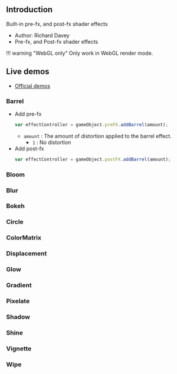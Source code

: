 ## Introduction

Built-in pre-fx, and post-fx shader effects

- Author: Richard Davey
- Pre-fx, and Post-fx shader effects

!!! warning "WebGL only"
    Only work in WebGL render mode.

## Live demos

- [Official demos](https://labs.phaser.io/index.html?dir=3.60/fx/&q=)

### Barrel

- Add pre-fx
    ```javascript
    var effectController = gameObject.preFX.addBarrel(amount);
    ```
    - `amount` : The amount of distortion applied to the barrel effect.
        - `1` : No distortion
- Add post-fx
    ```javascript
    var effectController = gameObject.postFX.addBarrel(amount);
    ```

### Bloom

### Blur

### Bokeh

### Circle

### ColorMatrix

### Displacement

### Glow

### Gradient

### Pixelate

### Shadow

### Shine

### Vignette

### Wipe